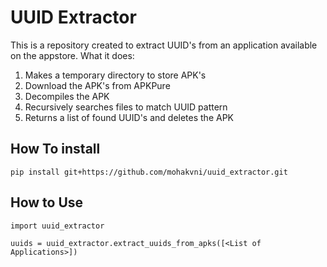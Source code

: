 # UUID Extractor

This is a repository created to extract UUID's from an application available on the appstore.
What it does:
1. Makes a temporary directory to store APK's
2. Download the APK's from APKPure
3. Decompiles the APK
4. Recursively searches files to match UUID pattern
5. Returns a list of found UUID's and deletes the APK

## How To install

```
pip install git+https://github.com/mohakvni/uuid_extractor.git
```

## How to Use

```
import uuid_extractor

uuids = uuid_extractor.extract_uuids_from_apks([<List of Applications>])
```
